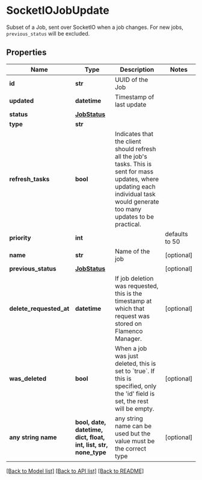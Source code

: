 # SocketIOJobUpdate

Subset of a Job, sent over SocketIO when a job changes. For new jobs, `previous_status` will be excluded. 

## Properties
Name | Type | Description | Notes
------------ | ------------- | ------------- | -------------
**id** | **str** | UUID of the Job | 
**updated** | **datetime** | Timestamp of last update | 
**status** | [**JobStatus**](JobStatus.md) |  | 
**type** | **str** |  | 
**refresh_tasks** | **bool** | Indicates that the client should refresh all the job&#39;s tasks. This is sent for mass updates, where updating each individual task would generate too many updates to be practical.  | 
**priority** | **int** |  | defaults to 50
**name** | **str** | Name of the job | [optional] 
**previous_status** | [**JobStatus**](JobStatus.md) |  | [optional] 
**delete_requested_at** | **datetime** | If job deletion was requested, this is the timestamp at which that request was stored on Flamenco Manager.  | [optional] 
**was_deleted** | **bool** | When a job was just deleted, this is set to &#x60;true&#x60;. If this is specified, only the &#39;id&#39; field is set, the rest will be empty.  | [optional] 
**any string name** | **bool, date, datetime, dict, float, int, list, str, none_type** | any string name can be used but the value must be the correct type | [optional]

[[Back to Model list]](../README.md#documentation-for-models) [[Back to API list]](../README.md#documentation-for-api-endpoints) [[Back to README]](../README.md)


